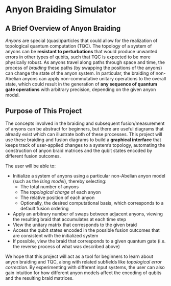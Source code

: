 # Anyon Braiding Simulator
## A Brief Overview of Anyon Braiding
*Anyons* are special (quasi)particles that could allow for the realization of topological quantum computation (TQC). The topology of a system of anyons can be **resistant to perturbations** that would produce unwanted errors in other types of qubits, such that TQC is expected to be more physically robust. As anyons travel along paths through space and time, the process of *braiding* these paths (by swapping the positions of the anyons) can change the state of the anyon system. In particular, the braiding of non-Abelian anyons can apply non-commutative unitary operations to the overall state, which could result in the generation of **any sequence of quantum gate operations** with arbitrary precision, depending on the given anyon model.
## Purpose of This Project
The concepts involved in the braiding and subsequent fusion/measurement of anyons can be abstract for beginners, but there are useful diagrams that already exist which can illustrate both of these processes. This project will use these braiding and fusion diagrams to build a **graphical interface** that keeps track of user-applied changes to a system’s topology, automating the construction of anyon braid matrices and the qubit states encoded by different fusion outcomes.

The user will be able to:
- Initialize a system of anyons using a particular non-Abelian anyon model (such as the *Ising model*), thereby selecting:
  - The total number of anyons
  - The *topological charge* of each anyon
  - The relative position of each anyon
  - Optionally, the desired computational basis, which corresponds to a default fusion ordering
- Apply an arbitrary number of swaps between adjacent anyons, viewing the resulting braid that accumulates at each time step
- View the unitary matrix that corresponds to the given braid
- Access the qubit states encoded in the possible fusion outcomes that are consistent with the initialized system
- If possible, view the braid that corresponds to a given quantum gate (i.e. the reverse process of what was described above)

We hope that this project will act as a tool for beginners to learn about anyon braiding and TQC, along with related subfields like *topological error correction*. By experimenting with different input systems, the user can also gain intuition for how different anyon models affect the encoding of qubits and the resulting braid matrices.
